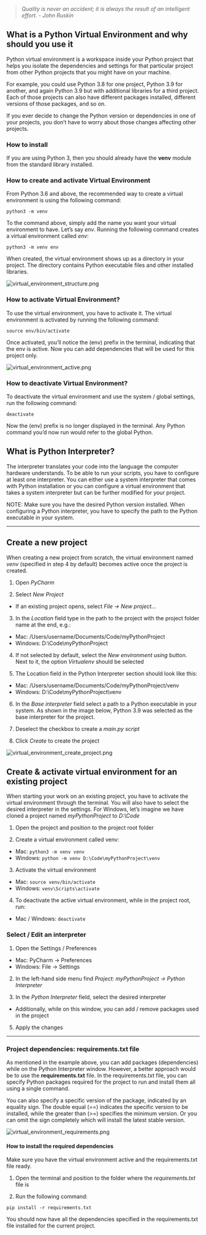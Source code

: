 > *Quality is never an accident; it is always the result of an intelligent effort. - John Ruskin*


## What is a Python Virtual Environment and why should you use it

Python virtual environment is a workspace inside your Python project that helps you isolate the dependencies and settings for that particular project from other Python projects that you might have on your machine.

For example, you could use Python 3.8 for one project, Python 3.9 for another, and again Python 3.9 but with additional libraries for a third project. 
Each of those projects can also have different packages installed, different versions of those packages, and so on.

If you ever decide to change the Python version or dependencies in one of your projects, you don’t have to worry about those changes affecting other projects.


### How to install

If you are using Python 3, then you should already have the **venv** module from the standard library installed. 


### How to create and activate Virtual Environment

From Python 3.6 and above, the recommended way to create a virtual environment is using the following command:

`python3 -m venv`

To the command above, simply add the name you want your virtual environment to have. Let’s say *env*. 
Running the following command creates a virtual environment called *env*:

`python3 -m venv env`

When created, the virtual environment shows up as a directory in your project. The directory contains Python executable files and other installed libraries.

![virtual_environment_structure.png](/img/virtual_environment_structure.png)


### How to activate Virtual Environment?

To use the virtual environment, you have to activate it. The virtual environment is activated by running the following command: 

`source env/bin/activate`

Once activated, you’ll notice the (env) prefix in the terminal, indicating that the env is active. Now you can add dependencies that will be used for this project only.

![virtual_environment_active.png](/img/virtual_environment_active.png)


### How to deactivate Virtual Environment?

To deactivate the virtual environment and use the system / global settings, run the following command: 

`deactivate`

Now the (env) prefix is no longer displayed in the terminal. Any Python command you’d now run would refer to the global Python.


## What is Python Interpreter?

The interpreter translates your code into the language the computer hardware understands. To be able to run your scripts, you have to configure at least one interpreter. 
You can either use a system interpreter that comes with Python installation or you can configure a virtual environment that takes a system interpreter but can be further modified for your project.

NOTE:
Make sure you have the desired Python version installed.
When configuring a Python interpreter, you have to specify the path to the Python executable in your system. 


----


## Create a new project

When creating a new project from scratch, the virtual environment named *venv* (specified in step 4 by default) becomes active once the project is created.

1. Open *PyCharm*

2. Select *New Project*
 - If an existing project opens, select *File -> New project…*

3. In the *Location* field type in the path to the project with the project folder name at the end, e.g.:
 - Mac: /Users/username/Documents/Code/myPythonProject
 - Windows: D:\Code\myPythonProject

4. If not selected by default, select the *New environment using* button. Next to it, the option *Virtualenv* should be selected

5. The Location field in the Python Interpreter section should look like this:
 - Mac: /Users/username/Documents/Code/myPythonProject/venv
 - Windows: D:\Code\myPythonProject\venv

6. In the *Base interpreter* field select a path to a Python executable in your system. As shown in the image below, Python 3.9 was selected as the base interpreter for the project.

7. Deselect the checkbox to create a *main.py script*

8. Click *Create* to create the project

![virtual_environment_create_project.png](/img/virtual_environment_create_project.png)


## Create & activate virtual environment for an existing project

When starting your work on an existing project, you have to activate the virtual environment through the terminal. You will also have to select the desired interpreter in the settings.
For Windows, let’s imagine we have cloned a project named *myPythonProject* to *D:\Code*

1. Open the project and position to the project root folder

2. Create a virtual environment called venv:
 - Mac: `python3 -m venv venv`
 - Windows: `python -m venv D:\Code\myPythonProject\venv`

3. Activate the virtual environment
 - Mac: `source venv/bin/activate`
 - Windows: `venv\Scripts\activate`

4. To deactivate the active virtual environment, while in the project root, run:
 - Mac / Windows: `deactivate`


### Select / Edit an interpreter

1. Open the Settings / Preferences
 - Mac: PyCharm -> Preferences
 - Windows: File -> Settings

2. In the left-hand side menu find *Project: myPythonProject -> Python Interpreter*

3. In the *Python Interpreter* field, select the desired interpreter
 - Additionally, while on this window, you can add / remove packages used in the project

5. Apply the changes


---


### Project dependencies: requirements.txt file

As mentioned in the example above, you can add packages (dependencies) while on the Python Interpreter window. However, a better approach would be to use the **requirements.txt** file. 
In the requirements.txt file, you can specify Python packages required for the project to run and install them all using a single command. 

You can also specify a specific version of the package, indicated by an equality sign.
The double equal (==) indicates the specific version to be installed, while the greater than (>=) specifies the minimum version. 
Or you can omit the sign completely which will install the latest stable version.

![virtual_environment_requirements.png](/img/virtual_environment_requirements.png)


#### How to install the required dependencies

Make sure you have the virtual environment active and the requirements.txt file ready.

1. Open the terminal and position to the folder where the *requirements.txt* file is

2. Run the following command:

`pip install -r requirements.txt`

You should now have all the dependencies specified in the requirements.txt file installed for the current project.
